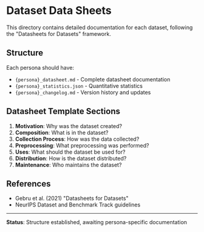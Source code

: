# Dataset Data Sheets

This directory contains detailed documentation for each dataset, following the "Datasheets for Datasets" framework.

## Structure

Each persona should have:
- `{persona}_datasheet.md` - Complete datasheet documentation
- `{persona}_statistics.json` - Quantitative statistics
- `{persona}_changelog.md` - Version history and updates

## Datasheet Template Sections

1. **Motivation**: Why was the dataset created?
2. **Composition**: What is in the dataset?
3. **Collection Process**: How was the data collected?
4. **Preprocessing**: What preprocessing was performed?
5. **Uses**: What should the dataset be used for?
6. **Distribution**: How is the dataset distributed?
7. **Maintenance**: Who maintains the dataset?

## References

- Gebru et al. (2021) "Datasheets for Datasets"
- NeurIPS Dataset and Benchmark Track guidelines

---

**Status**: Structure established, awaiting persona-specific documentation